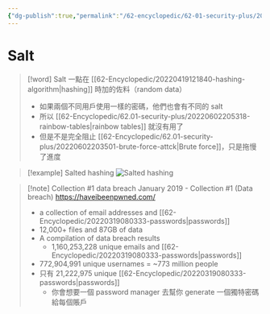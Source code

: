 ```yaml
---
{"dg-publish":true,"permalink":"/62-encyclopedic/62-01-security-plus/20220602211450-salt/","dgHomeLink":true,"dgPassFrontmatter":false}
---
```



# Salt

>[!word] Salt
> 一點在 [[62-Encyclopedic/20220419121840-hashing-algorithm|hashing]] 時加的佐料（random data）
> - 如果兩個不同用戶使用一樣的密碼，他們也會有不同的 salt 
> - 所以 [[62-Encyclopedic/62.01-security-plus/20220602205318-rainbow-tables|rainbow tables]] 就沒有用了
> - 但是不是完全阻止 [[62-Encyclopedic/62.01-security-plus/20220602203501-brute-force-attck|Brute force]]，只是拖慢了進度

>[!example] Salted hashing 
>![Salted hashing](https://raw.githubusercontent.com/SheepYY039/PicGo-images/main/img/20220602211852.png)

>[!note] Collection #1 data breach 
>January 2019 - Collection #1 (Data breach) 
> https://haveibeenpwned.com/
> - a collection of email addresses and [[62-Encyclopedic/20220319080333-passwords|passwords]] 
> - 12,000+ files and 87GB of data 
> - A compilation of data breach results
>     - 1,160,253,228 unique emails and [[62-Encyclopedic/20220319080333-passwords|passwords]] 
> - 772,904,991 unique usernames = ~773 million people
> - 只有 21,222,975 unique [[62-Encyclopedic/20220319080333-passwords|passwords]] 
>     - 你會想要一個 password manager 去幫你 generate 一個獨特密碼給每個賬戶
